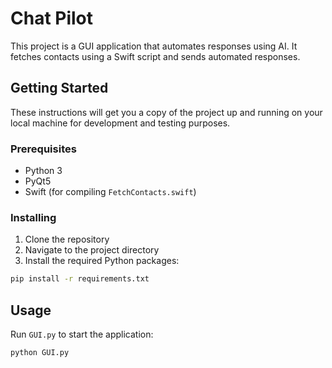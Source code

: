 # Chat Pilot

This project is a GUI application that automates responses using AI. It fetches contacts using a Swift script and sends automated responses.

## Getting Started

These instructions will get you a copy of the project up and running on your local machine for development and testing purposes.

### Prerequisites

- Python 3
- PyQt5
- Swift (for compiling `FetchContacts.swift`)

### Installing

1. Clone the repository
2. Navigate to the project directory
3. Install the required Python packages:

```sh
pip install -r requirements.txt
```

## Usage

Run `GUI.py` to start the application:

```sh
python GUI.py
```
